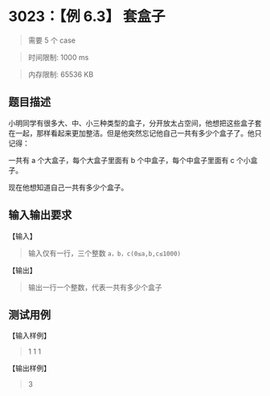 # 3023：【例 6.3】 套盒子

> 需要 5 个 case

> 时间限制: 1000 ms

> 内存限制: 65536 KB

## 题目描述

小明同学有很多大、中、小三种类型的盒子，分开放太占空间，他想把这些盒子套在一起，那样看起来更加整洁。但是他突然忘记他自己一共有多少个盒子了。他只记得：

一共有 a 个大盒子，每个大盒子里面有 b 个中盒子，每个中盒子里面有 c 个小盒子。

现在他想知道自己一共有多少个盒子。

## 输入输出要求

【输入】

> 输入仅有一行，三个整数 `a，b，c(0≤a,b,c≤1000)`

【输出】

> 输出一行一个整数，代表一共有多少个盒子

## 测试用例

【输入样例】

> 1 1 1

【输出样例】

> 3
